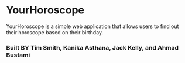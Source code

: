 # YourHoroscope
YourHoroscope is a simple web application that allows users to find out their horoscope based on their birthday. 

### Built BY Tim Smith,  Kanika Asthana, Jack Kelly, and Ahmad Bustami ###
